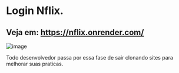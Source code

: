 # Login Nflix.
## Veja em: https://nflix.onrender.com/
![image](https://github.com/user-attachments/assets/f955d3bf-17f4-40c8-99fe-6c118ccae59c)

Todo desenvolvedor passa por essa fase de sair clonando sites para melhorar suas praticas.
